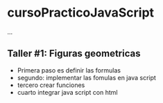 # cursoPracticoJavaScript
...

## Taller #1: Figuras geometricas

- Primera paso es definir las formulas
- segundo: implementar las fomulas en java script
- tercero crear funciones
- cuarto integrar java script con html
